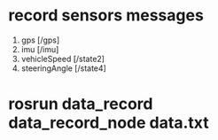 # record sensors messages
1. gps  [/gps]
2. imu	[/imu]
3. vehicleSpeed [/state2]
4. steeringAngle [/state4]

# rosrun data_record data_record_node data.txt
